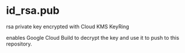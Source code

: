 # id_rsa.pub

rsa private key encrypted with Cloud KMS KeyRing

enables Google Cloud Build to decrypt the key and use it to push to this repository.